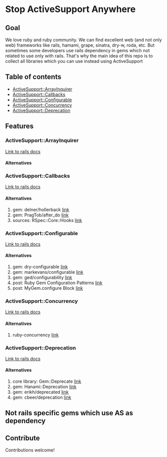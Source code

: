 # Stop ActiveSupport Anywhere

## Goal
We love ruby and ruby community. We can find excellent web (and not only web)
frameworks like rails, hamami, grape, sinatra, dry-w, roda, etc. But sometimes
some developers use rails dependency in gems which not related to use only with
rails. That's why the main idea of this repo is to collect all libraries which
you can use instead using ActiveSupport

## Table of contents
* [ActiveSupport::ArrayInquirer](#activesupportarrayinquirer)
* [ActiveSupport::Callbacks](#activesupportcallbacks)
* [ActiveSupport::Configurable](#activesupportconfigurable)
* [ActiveSupport::Concurrency](#activesupportconcurrency)
* [ActiveSupport::Deprecation](#activesupportdeprecation)

## Features

### ActiveSupport::ArrayInquirer
[Link to rails docs](http://api.rubyonrails.org/classes/ActiveSupport/ArrayInquirer.html)

#### Alternatives

### ActiveSupport::Callbacks
[Link to rails docs](http://api.rubyonrails.org/classes/ActiveSupport/Callbacks.html)

#### Alternatives
1. gem: delner/hollerback [link](https://github.com/delner/hollerback)
2. gem: PragTob/after_do [link](https://github.com/PragTob/after_do)
3. sources: RSpec::Core::Hooks [link](https://github.com/rspec/rspec-core/blob/master/lib/rspec/core/hooks.rb)

### ActiveSupport::Configurable
[Link to rails docs](http://api.rubyonrails.org/classes/ActiveSupport/Configurable.html)

#### Alternatives
1. gem: dry-configurable [link](http://dry-rb.org/gems/dry-configurable/)
2. gem: markevans/configurable [link](https://github.com/markevans/configurable)
3. gem: ged/configurability [link](https://github.com/ged/configurability)
4. post: Ruby Gem Configuration Patterns [link](http://brandonhilkert.com/blog/ruby-gem-configuration-patterns/)
5. post: MyGem.configure Block [link](https://robots.thoughtbot.com/mygem-configure-block)

### ActiveSupport::Concurrency
[Link to rails docs](http://api.rubyonrails.org/classes/ActiveSupport/Concurrency.html)

#### Alternatives
1. ruby-concurrency [link](https://github.com/ruby-concurrency)

### ActiveSupport::Deprecation
[Link to rails docs](http://api.rubyonrails.org/classes/ActiveSupport/Deprecation.html)

#### Alternatives
1. core library: Gem::Deprecate [link](http://ruby-doc.org/stdlib-1.9.3/libdoc/rubygems/rdoc/Gem/Deprecate.html)
2. gem: Hanami::Deprecation [link](https://github.com/hanami/utils/blob/master/lib/hanami/utils/deprecation.rb)
2. gem: erikh/deprecated [link](https://github.com/erikh/deprecated)
3. gem: cbeer/deprecation [link](https://github.com/cbeer/deprecation)


## Not rails specific gems which use AS as dependency

## Contribute
Contributions welcome!
